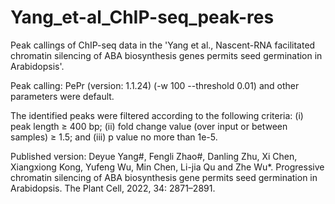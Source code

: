 # Yang_et-al_ChIP-seq_peak-res
Peak callings of ChIP-seq data in the 'Yang et al., Nascent-RNA facilitated chromatin silencing of ABA biosynthesis genes permits seed germination in Arabidopsis'.

Peak calling: PePr (version: 1.1.24) (-w 100 --threshold 0.01) and other parameters were default.

The identified peaks were filtered according to the following criteria: (i) peak length ≥ 400 bp; (ii) fold change value (over input or between samples) ≥ 1.5; and (iii) p value no more than 1e-5.

Published version:
Deyue Yang#, Fengli Zhao#, Danling Zhu, Xi Chen, Xiangxiong Kong, Yufeng Wu, Min Chen, Li-jia Qu and Zhe Wu*. Progressive chromatin silencing of ABA biosynthesis gene permits seed germination in Arabidopsis. The Plant Cell, 2022, 34: 2871–2891.
